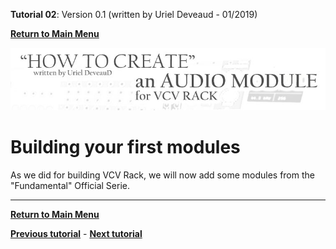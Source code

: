 **Tutorial 02**: Version 0.1 (written by Uriel Deveaud - 01/2019) 

[**Return to Main Menu**](../README.md)

![](images/header.jpg)

# Building your first modules

As we did for building VCV Rack, we will now add some modules from the "Fundamental" Official Serie.


---

[**Return to Main Menu**](../README.md)

[**Previous tutorial**](tutorial_1.md) - [**Next tutorial**](tutorial_3.md)
